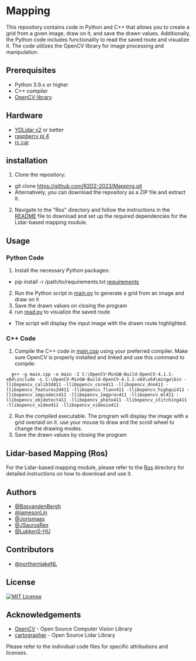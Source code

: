 # Mapping
This repository contains code in Python and C++ that allows you to create a grid from a given image, draw on it, and save the drawn values. Additionally, the Python code includes functionality to read the saved route and visualize it. The code utilizes the OpenCV library for image processing and manipulation.



## Prerequisites
- Python 3.9.x or higher
- C++ compiler
- [OpenCV library](https://opencv.org/)

## Hardware
- [YDLidar x2](https://www.ydlidar.com/products/view/6.html) or better
- [raspberry pi 4](https://www.raspberrypi.com/products/raspberry-pi-4-model-b/)
- [rc car](https://www.toprc.nl/rc-autos/)


## installation
1. Clone the repository:
- git clone https://github.com/R2D2-2023/Mapping.git
- Alternatively, you can download the repository as a ZIP file and extract it.

2. Navigate to the "Ros" directory and follow the instructions in the [README](Ros/README.md) file to download and set up the required dependencies for the Lidar-based mapping module.

## Usage

### Python Code

1. Install the necessary Python packages:
- pip install -r /path/to/requirements.txt [requirements](make_grid/make_grid_Python/requirements.txt)
2. Run the Python script in [main.py](make_grid/make_grid_Python/main.py) to generate a grid from an image and draw on it
3. Save the drawn values on closing the program
4. run [read.py](make_grid/make_grid_Python//read.py) to visualize the saved route
- The script will display the input image with the drawn route highlighted.

### C++ Code
1. Compile the C++ code in [main.cpp](make_grid/make_grid_C%2B%2B/main.cpp) using your preferred compiler. Make sure OpenCV is properly installed and linked and use this command to compile:
```
  g++ -g main.cpp -o main -I C:\OpenCV-MinGW-Build-OpenCV-4.1.1-x64\include -L C:\OpenCV-MinGW-Build-OpenCV-4.1.1-x64\x64\mingw\bin -llibopencv_calib3d411 -llibopencv_core411 -llibopencv_dnn411 -llibopencv_features2d411 -llibopencv_flann411 -llibopencv_highgui411 -llibopencv_imgcodecs411 -llibopencv_imgproc411 -llibopencv_ml411 -llibopencv_objdetect411 -llibopencv_photo411 -llibopencv_stitching411 -llibopencv_video411 -llibopencv_videoio411
```


2. Run the compiled executable.
The program will display the image with a grid overlaid on it. use your mouse to draw and the scroll wheel to change the drawing modes.
3. Save the drawn values by closing the program

## Lidar-based Mapping (Ros)
For the Lidar-based mapping module, please refer to the [Ros](Ros) directory for detailed instructions on how to download and use it.

## Authors
- [@BasvandenBergh](https://github.com/BasvandenBergh)
- [@jamesonLin](https://www.github.com/jamesonLin)
- [@Jorismaas](https://github.com/Jorismaas)
- [@JSaurusRex](https://github.com/JSaurusRex)
- [@LukkenS-HU](https://github.com/LukkenS-HU)

## Contributors
- [@northernlakeNL](https://github.com/northernlakeNL)

## License
[![MIT License](https://img.shields.io/badge/License-MIT-green.svg)](https://choosealicense.com/licenses/mit/)




## Acknowledgements
- [OpenCV](https://opencv.org/) - Open Source Computer Vision Library
- [cartographer](https://github.com/cartographer-project/cartographer)  - Open Source Lidar Library

Please refer to the individual code files for specific attributions and licenses.

